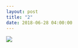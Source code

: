 ```yaml
---
layout: post
title: "2"
date: 2018-06-28 04:00:00
---
```

 <div id="cmc-container"><a href="/strip/images/2.jpg"><img src="/strip/images/2.jpg" class="center"></a></div>
